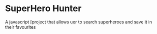 # SuperHero Hunter
 A javascript [project that allows uer to search superheroes and save it in their favourites
